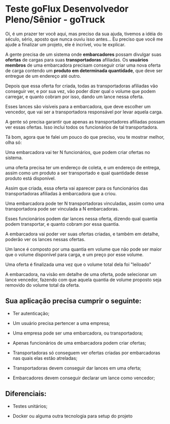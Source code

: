 # Teste goFlux Desenvolvedor Pleno/Sênior - goTruck

Oi, é um prazer ter você aqui, mas preciso da sua ajuda, tivemos a idéia do século, sério, aposto que nunca ouviu isso antes... Eu preciso que você me ajude a finalizar um projeto, ele é incrível, vou te explicar.

A gente precisa de um sistema onde **embarcadores** possam divulgar suas **ofertas** de cargas para suas **transportadoras** afiliadas. Os **usuários membros** de uma embarcadora precisam conseguir criar uma nova oferta de carga contendo um **produto em determinada quantidade**, que deve ser entregue de um endereço até outro.

Depois que essa oferta for criada, todas as transportadoras afiliadas vão conseguir ver, e por sua vez, vão poder dizer qual o volume que podem carregar, e quanto cobram por isso, dando um lance nessa oferta.

Esses lances são visíveis para a embarcadora, que deve escolher um vencedor, que vai ser a transportadora responsável por levar aquela carga.

A gente só precisa garantir que apenas as transportadores afiliadas possam ver essas ofertas. Isso inclui todos os funcionários de tal transportadora.

Tá bom, agora que te falei um pouco do que preciso, vou te mostrar melhor, olha só:

Uma embarcadora vai ter N funcionários, que podem criar ofertas no sistema.

uma oferta precisa ter um endereço de coleta, e um endereço de entrega, assim como um produto a ser transportado e qual quantidade desse produto está disponível.

Assim que criada, essa oferta vai aparecer para os funcionários das transportadoras afiliadas à embarcadora que a criou. 

Uma embarcadora pode ter N transportadoras vinculadas, assim como uma transportadora pode ser vinculada a N embarcadoras.

Esses funcionários podem dar lances nessa oferta, dizendo qual quantia podem transportar, e quanto cobram por essa quantia.

A embarcadora vai poder ver suas ofertas criadas, e também em detalhe, poderão ver os lances nessas ofertas.

Um lance é composto por uma quantia em volume que não pode ser maior que o volume disponível para carga, e um preço por esse volume.

Uma oferta é finalizada uma vez que o volume total dela foi "leiloado"

A embarcadora, na visão em detalhe de uma oferta, pode selecionar um lance vencedor, fazendo com que aquela quantia de volume proposto seja removido do volume total da oferta.

## Sua aplicação precisa cumprir o seguinte:

- Ter autenticação;
 
- Um usuário precisa pertencer a uma empresa;
 
- Uma empresa pode ser uma embarcadora, ou transportadora;

- Apenas funcionários de uma embarcadora podem criar ofertas;
 
- Transportadoras só conseguem ver ofertas criadas por embarcadoras nas quais elas estão atreladas;
 
- Transportadoras devem conseguir dar lances em uma oferta;
 
- Embarcadores devem conseguir declarar um lance como vencedor;
 

## Diferenciais:

- Testes unitários;

- Docker ou alguma outra tecnologia para setup do projeto

